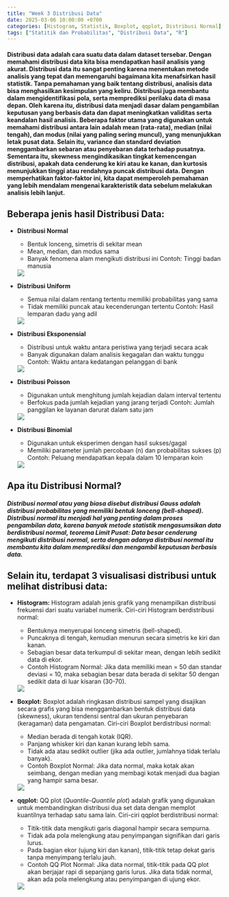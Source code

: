 ```yaml
---
title: "Week 3 Distribusi Data"
date: 2025-03-06 10:00:00 +0700
categories: [Histogram, Statistik, Boxplot, qqplot, Distribusi Normal]
tags: ["Statitik dan Probabilitas", "Distribusi Data", "R"]
---
```


#### Distribusi data adalah cara suatu data dalam dataset tersebar. Dengan memahami distribusi data kita bisa mendapatkan hasil analisis yang akurat. Distribusi data itu sangat penting karena menentukan metode analisis yang tepat dan memengaruhi bagaimana kita menafsirkan hasil statistik. Tanpa pemahaman yang baik tentang distribusi, analisis data bisa menghasilkan kesimpulan yang keliru. Distribusi juga membantu dalam mengidentifikasi pola, serta memprediksi perilaku data di masa depan. Oleh karena itu, distribusi data menjadi dasar dalam pengambilan keputusan yang berbasis data dan dapat meningkatkan validitas serta keandalan hasil analisis. Beberapa faktor utama yang digunakan untuk memahami distribusi antara lain adalah mean (rata-rata), median (nilai tengah), dan modus (nilai yang paling sering muncul), yang menunjukkan letak pusat data. Selain itu, variance dan standard deviation menggambarkan sebaran atau penyebaran data terhadap pusatnya. Sementara itu, skewness mengindikasikan tingkat kemencengan distribusi, apakah data cenderung ke kiri atau ke kanan, dan kurtosis menunjukkan tinggi atau rendahnya puncak distribusi data. Dengan memperhatikan faktor-faktor ini, kita dapat memperoleh pemahaman yang lebih mendalam mengenai karakteristik data sebelum melakukan analisis lebih lanjut.

## Beberapa jenis hasil Distribusi Data:
- **Distribusi Normal**
    - Bentuk lonceng, simetris di sekitar mean
    - Mean, median, dan modus sama
    - Banyak fenomena alam mengikuti distribusi ini
    Contoh: Tinggi badan manusia
    <img src="/assets/normal.png">

- **Distribusi Uniform**
    - Semua nilai dalam rentang tertentu memiliki probabilitas yang sama 
    - Tidak memiliki puncak atau kecenderungan tertentu
    Contoh: Hasil lemparan dadu yang adil
    <img src="/assets/uniform.png">

- **Distribusi Eksponensial**
    - Distribusi untuk waktu antara peristiwa yang terjadi secara acak 
    - Banyak digunakan dalam analisis kegagalan dan waktu tunggu 
    Contoh: Waktu antara kedatangan pelanggan di bank
    <img src="/assets/eksponensial.png">

- **Distribusi Poisson**
    - Digunakan untuk menghitung jumlah kejadian dalam interval tertentu 
    - Berfokus pada jumlah kejadian yang jarang terjadi
    Contoh: Jumlah panggilan ke layanan darurat dalam satu jam
    <img src="/assets/poisson.png">

- **Distribusi Binomial**
    - Digunakan untuk eksperimen dengan hasil sukses/gagal
    - Memiliki parameter jumlah percobaan (n) dan probabilitas sukses (p) 
    Contoh: Peluang mendapatkan kepala dalam 10 lemparan koin
    <img src="/assets/binomial.png">

## Apa itu Distribusi Normal?
##### Distribusi normal atau yang biasa disebut distribusi *Gauss* adalah distribusi probabilitas yang memiliki bentuk lonceng (bell-shaped). Distribusi normal itu menjadi hal yang penting dalam proses pengambilan data, karena banyak metode statistik mengasumsikan data berdistribusi normal, teorema Limit Pusat: Data besar cenderung mengikuti distribusi normal, serta dengan adanya distribusi normal itu membantu kita dalam memprediksi dan mengambil keputusan berbasis data.

## Selain itu, terdapat 3 visualisasi distribusi untuk melihat distribusi data:
- **Histogram:**
    Histogram adalah jenis grafik yang menampilkan distribusi frekuensi dari suatu variabel numerik.
    Ciri-ciri Histogram berdistribusi normal:
    - Bentuknya menyerupai lonceng simetris (bell-shaped).
    - Puncaknya di tengah, kemudian menurun secara simetris ke kiri dan kanan.
    - Sebagian besar data terkumpul di sekitar mean, dengan lebih sedikit data di ekor.
    - Contoh Histogram Normal:
    Jika data memiliki mean = 50 dan standar deviasi = 10, maka sebagian besar data berada di sekitar 50 dengan sedikit data di luar kisaran (30-70).
    
    <img src="/assets/Histon.png">

- **Boxplot:**
    Boxplot adalah ringkasan distribusi sampel yang disajikan secara grafis yang bisa menggambarkan bentuk distribusi data (skewness), ukuran tendensi sentral dan ukuran penyebaran (keragaman) data pengamatan.
    Ciri-ciri Boxplot berdistribusi normal:
    - Median berada di tengah kotak (IQR).
    - Panjang whisker kiri dan kanan kurang lebih sama.
    - Tidak ada atau sedikit outlier (jika ada outlier, jumlahnya tidak terlalu banyak).
    - Contoh Boxplot Normal:
    Jika data normal, maka kotak akan seimbang, dengan median yang membagi kotak menjadi dua bagian yang hampir sama besar.
    <img src="/assets/boxplotn.png">

- **qqplot:**
    QQ plot (*Quantile-Quantile plot*) adalah grafik yang digunakan untuk membandingkan distribusi dua set data dengan memplot kuantilnya terhadap satu sama lain.
    Ciri-ciri qqplot berdistribusi normal:
    - Titik-titik data mengikuti garis diagonal hampir secara sempurna.
    - Tidak ada pola melengkung atau penyimpangan signifikan dari garis lurus.
    - Pada bagian ekor (ujung kiri dan kanan), titik-titik tetap dekat garis tanpa menyimpang terlalu jauh.
    - Contoh QQ Plot Normal:
    Jika data normal, titik-titik pada QQ plot akan berjajar rapi di sepanjang garis lurus. Jika data tidak normal, akan ada pola melengkung atau penyimpangan di ujung ekor.
    <img src="/assets/qqn.png">

